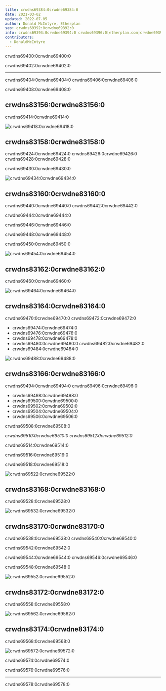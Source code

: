 ```yaml
---
title: crwdns69384:0crwdne69384:0
date: 2021-03-02
updated: 2022-07-05
author: Donald McIntyre, Etherplan
seo: crwdns69392:0crwdne69392:0
info: crwdns69394:0crwdne69394:0 crwdns69396:0[etherplan.com]crwdne69396:0
contributors:
  - DonaldMcIntyre
---
```


crwdns69400:0crwdne69400:0

crwdns69402:0crwdne69402:0

---

crwdns69404:0crwdne69404:0 crwdns69406:0crwdne69406:0

crwdns69408:0crwdne69408:0

## crwdns83156:0crwdne83156:0

crwdns69414:0crwdne69414:0

![crwdns69418:0crwdne69418:0](./01.png)

## crwdns83158:0crwdne83158:0

crwdns69424:0crwdne69424:0 crwdns69426:0crwdne69426:0 crwdns69428:0crwdne69428:0

crwdns69430:0crwdne69430:0

![crwdns69434:0crwdne69434:0](./02.png)

## crwdns83160:0crwdne83160:0

crwdns69440:0crwdne69440:0 crwdns69442:0crwdne69442:0

crwdns69444:0crwdne69444:0

crwdns69446:0crwdne69446:0

crwdns69448:0crwdne69448:0

crwdns69450:0crwdne69450:0

![crwdns69454:0crwdne69454:0](./03.png)

## crwdns83162:0crwdne83162:0

crwdns69460:0crwdne69460:0

![crwdns69464:0crwdne69464:0](./04.png)

## crwdns83164:0crwdne83164:0

crwdns69470:0crwdne69470:0 crwdns69472:0crwdne69472:0

- crwdns69474:0crwdne69474:0
- crwdns69476:0crwdne69476:0
- crwdns69478:0crwdne69478:0
- crwdns69480:0crwdne69480:0 crwdns69482:0crwdne69482:0
- crwdns69484:0crwdne69484:0

![crwdns69488:0crwdne69488:0](./05.png)

## crwdns83166:0crwdne83166:0

crwdns69494:0crwdne69494:0 crwdns69496:0crwdne69496:0

- crwdns69498:0crwdne69498:0
- crwdns69500:0crwdne69500:0
- crwdns69502:0crwdne69502:0
- crwdns69504:0crwdne69504:0
- crwdns69506:0crwdne69506:0

crwdns69508:0crwdne69508:0

_crwdns69510:0crwdne69510:0 crwdns69512:0crwdne69512:0_

crwdns69514:0crwdne69514:0

crwdns69516:0crwdne69516:0

crwdns69518:0crwdne69518:0

![crwdns69522:0crwdne69522:0](./06.png)

## crwdns83168:0crwdne83168:0

crwdns69528:0crwdne69528:0

![crwdns69532:0crwdne69532:0](./07.png)

## crwdns83170:0crwdne83170:0

crwdns69538:0crwdne69538:0 crwdns69540:0crwdne69540:0

crwdns69542:0crwdne69542:0

crwdns69544:0crwdne69544:0 crwdns69546:0crwdne69546:0

crwdns69548:0crwdne69548:0

![crwdns69552:0crwdne69552:0](./08.png)

## crwdns83172:0crwdne83172:0

crwdns69558:0crwdne69558:0

![crwdns69562:0crwdne69562:0](./09.png)

## crwdns83174:0crwdne83174:0

crwdns69568:0crwdne69568:0

![crwdns69572:0crwdne69572:0](./10.png)

crwdns69574:0crwdne69574:0

crwdns69576:0crwdne69576:0

---

crwdns69578:0crwdne69578:0
